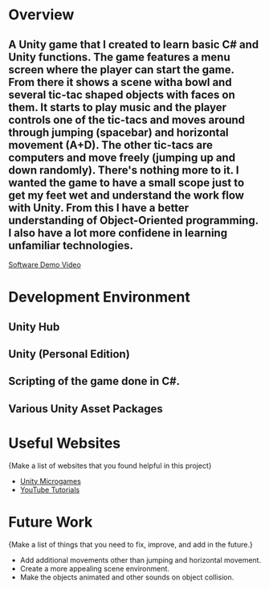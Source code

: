 # Overview

## A Unity game that I created to learn basic C# and Unity functions. The game features a menu screen where the player can start the game. From there it shows a scene witha  bowl and several tic-tac shaped objects with faces on them. It starts to play music and the player controls one of the tic-tacs and moves around through jumping (spacebar) and horizontal movement (A+D). The other tic-tacs are computers and move freely (jumping up and down randomly). There's nothing more to it. I wanted the game to have a small scope just to get my feet wet and understand the work flow with Unity. From this I have a better understanding of Object-Oriented programming. I also have a lot more confidene in learning unfamiliar technologies.


[Software Demo Video](http://youtube.link.goes.here)

# Development Environment

## Unity Hub
## Unity (Personal Edition)
## Scripting of the game done in C#.
## Various Unity Asset Packages

# Useful Websites

{Make a list of websites that you found helpful in this project}
* [Unity Microgames](https://learn.unity.com/course/microgames-learn-the-basics-of-unity)
* [YouTube Tutorials](YouTube.com)

# Future Work

{Make a list of things that you need to fix, improve, and add in the future.}
* Add additional movements other than jumping and horizontal movement.
* Create a more appealing scene environment.
* Make the objects animated and other sounds on object collision.

